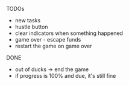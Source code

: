 TODOs

- new tasks
- hustle button
- clear indicators when something happened
- game over - escape funds
- restart the game on game over

DONE
- out of ducks -> end the game
- if progress is 100% and due, it's still fine
